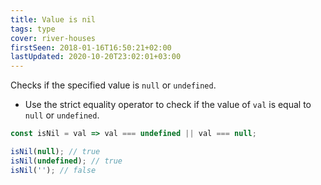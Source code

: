 ```yaml
---
title: Value is nil
tags: type
cover: river-houses
firstSeen: 2018-01-16T16:50:21+02:00
lastUpdated: 2020-10-20T23:02:01+03:00
---
```


Checks if the specified value is `null` or `undefined`.

- Use the strict equality operator to check if the value of `val` is equal to `null` or `undefined`.

```js
const isNil = val => val === undefined || val === null;
```

```js
isNil(null); // true
isNil(undefined); // true
isNil(''); // false
```
